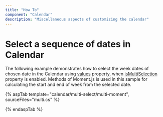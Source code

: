 ```yaml
---
title: "How To"
component: "Calendar"
description: "Miscellaneous aspects of customizing the calendar"
---
```


# Select a sequence of dates in Calendar

The following example demonstrates how to select the week dates of chosen date in the Calendar using [values](https://help.syncfusion.com/cr/aspnetcore-js2/Syncfusion.EJ2.Calendars.Calendar.html#Syncfusion_EJ2_Calendars_Calendar_Values) property, when [isMultiSelection](https://help.syncfusion.com/cr/aspnetcore-js2/Syncfusion.EJ2.Calendars.Calendar.html#Syncfusion_EJ2_Calendars_Calendar_IsMultiSelection) property is enabled. Methods of Moment.js is used in this sample for calculating the start and end of week from the selected date.

{% aspTab template="calendar/multi-select/multi-moment", sourceFiles="multi.cs" %}

{% endaspTab %}